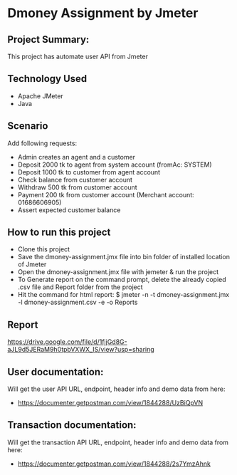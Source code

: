 # Dmoney Assignment by Jmeter

## Project Summary:
This project has automate user API from Jmeter 

## Technology Used
- Apache JMeter
- Java

## Scenario
Add following requests:
- Admin creates an agent and a customer
-	Deposit 2000 tk to agent from system account (fromAc: SYSTEM)
-	Deposit 1000 tk to customer from agent account
-	Check balance from customer account
-	Withdraw 500 tk from customer account
-	Payment 200 tk from customer account (Merchant account:	01686606905)
-	Assert expected customer balance


## How to run this project
-	Clone this project
-	Save the dmoney-assignment.jmx file into bin folder of installed location of Jmeter
-	Open the dmoney-assignment.jmx file with jemeter & run the project
-	To Generate report on the command prompt, delete the already copied .csv file and Report folder from the project
-	Hit the command for html report:
  $ jmeter -n -t dmoney-assignment.jmx -l dmoney-assignment.csv -e -o Reports


## Report

https://drive.google.com/file/d/1fjjGd8G-aJL9d5JERaM9h0tpbVXWX_IS/view?usp=sharing



## User documentation:
Will get the user API URL, endpoint, header info and demo data from here:
- https://documenter.getpostman.com/view/1844288/UzBiQpVN

## Transaction documentation:
Will get the transaction API URL, endpoint, header info and demo data from here:
- https://documenter.getpostman.com/view/1844288/2s7YmzAhnk



